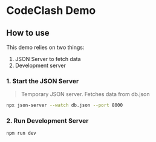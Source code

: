 # CodeClash Demo

## How to use

This demo relies on two things:

1. JSON Server to fetch data
2. Development server

### 1. Start the JSON Server

> Temporary JSON server. Fetches data from db.json

```bash
npx json-server --watch db.json --port 8000
```

### 2. Run Development Server

```bash
npm run dev
```
